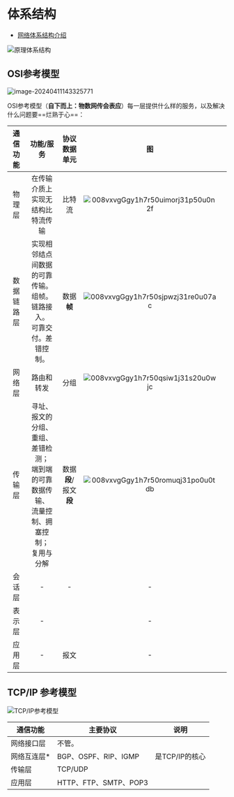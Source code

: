 # 体系结构 

- [网络体系结构介绍](https://www.bilibili.com/video/BV1c4411d7jb?p=7)

![原理体系结构](https://gitee.com/yibu_zzn/images/raw/master/img/image-20240411143227787.png)

## OSI参考模型 

![image-20240411143325771](https://gitee.com/yibu_zzn/images/raw/master/img/image-20240411143325771.png)

OSI参考模型（**自下而上：物数网传会表应**）每一层提供什么样的服务，以及解决什么问题要==烂熟于心==：

|  通信功能  |                          功能/服务                           |     协议数据单元      |                              图                              |      |
| :--------: | :----------------------------------------------------------: | :-------------------: | :----------------------------------------------------------: | :--: |
|   物理层   |            在传输介质上<br />实现无结构比特流传输            |        比特流         | ![008vxvgGgy1h7r50uimorj31p50u0n2f](https://gitee.com/yibu_zzn/images/raw/master/img/008vxvgGgy1h7r50uimorj31p50u0n2f.jpg) |      |
| 数据链路层 | 实现相邻结点间数据的可靠传输。<br />组帧。链路接入。<br />可靠交付。差错控制。 |      数据**帧**       | ![008vxvgGgy1h7r50sjpwzj31re0u07ac](https://gitee.com/yibu_zzn/images/raw/master/img/008vxvgGgy1h7r50sjpwzj31re0u07ac.jpg) |      |
|   网络层   |                          路由和转发                          |         分组          | ![008vxvgGgy1h7r50qsiw1j31s20u0wjc](https://gitee.com/yibu_zzn/images/raw/master/img/008vxvgGgy1h7r50qsiw1j31s20u0wjc.jpg) |      |
|   传输层   | 寻址、<br />报文的分组、重组、差错检测；<br />端到端的可靠数据传输、<br />流量控制、拥塞控制；<br />复用与分解 | 数据**段**/报文**段** | ![008vxvgGgy1h7r50romuqj31po0u0tdb](https://gitee.com/yibu_zzn/images/raw/master/img/008vxvgGgy1h7r50romuqj31po0u0tdb.jpg) |      |
|   会话层   |                              -                               |           -           |                              -                               |      |
|   表示层   |                              -                               |                       |                              -                               |      |
|   应用层   |                              -                               |         报文          |                              -                               |      |

## TCP/IP 参考模型

![TCP/IP参考模型](https://gitee.com/yibu_zzn/images/raw/master/img/008vxvgGgy1h7r50w4mdij322u0s6tf5.jpg)

| 通信功能    | 主要协议              | 说明           |
| ----------- | --------------------- | -------------- |
| 网络接口层  | 不管。                |                |
| 网络互连层* | BGP、OSPF、RIP、IGMP  | 是TCP/IP的核心 |
| 传输层      | TCP/UDP               |                |
| 应用层      | HTTP、FTP、SMTP、POP3 |                |


